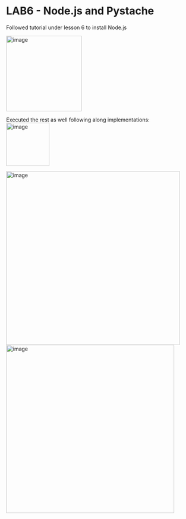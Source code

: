 # LAB6 - Node.js and Pystache

Followed tutorial under lesson 6 to install Node.js

<img width="203" alt="image" src="https://github.com/will-chimbay/CPE322/assets/123396327/b0592e75-a213-4769-8e3c-f69fc11222bf">


Executed the rest as well following along implementations:
<img width="116" alt="image" src="https://github.com/will-chimbay/CPE322/assets/123396327/ad0a9709-bb15-491a-a922-8feada44510c">


<img width="467" alt="image" src="https://github.com/will-chimbay/CPE322/assets/123396327/9ddc6482-6704-4aa3-be81-f47f1148a35a">

<img width="452" alt="image" src="https://github.com/will-chimbay/CPE322/assets/123396327/4d5cb89b-9230-4c93-a512-7c12f08dee94">
